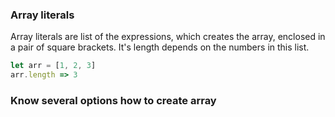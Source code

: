 <h3>Array literals</h3>
<p>Array literals are list of the expressions, which creates the array, enclosed in a pair of square brackets. It's length depends on the numbers in this list.<p>

```js
let arr = [1, 2, 3]
arr.length => 3
```
<h3>Know several options how to create array</h3>
